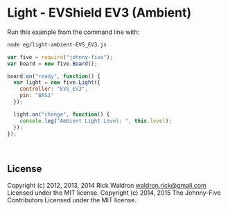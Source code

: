 <!--remove-start-->

# Light - EVShield EV3 (Ambient)

<!--remove-end-->








Run this example from the command line with:
```bash
node eg/light-ambient-EVS_EV3.js
```


```javascript
var five = require("johnny-five");
var board = new five.Board();

board.on("ready", function() {
  var light = new five.Light({
    controller: "EVS_EV3",
    pin: "BAS1"
  });

  light.on("change", function() {
    console.log("Ambient Light Level: ", this.level);
  });
});

```








&nbsp;

<!--remove-start-->

## License
Copyright (c) 2012, 2013, 2014 Rick Waldron <waldron.rick@gmail.com>
Licensed under the MIT license.
Copyright (c) 2014, 2015 The Johnny-Five Contributors
Licensed under the MIT license.

<!--remove-end-->
